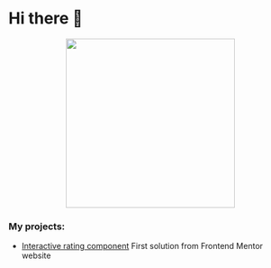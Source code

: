 # Hi there 👋
<div id="header" align="center">
  <img src="https://media.giphy.com/media/v1.Y2lkPTc5MGI3NjExZW1hb3E2cnlsbmpzNTl2YmUyejJjZHo3d3FibjQzMXlsZ2hzZzF5aiZlcD12MV9pbnRlcm5hbF9naWZfYnlfaWQmY3Q9Zw/Dh5q0sShxgp13DwrvG/giphy.gif" width="300"/> 
  <div id="badges">
    <a href="https://t.me/MrDalmatov">
      <img src="https://img.shields.io/badge/Telegram-blue?style=for-the-badge&logo=telegram" alt=""/>
    </a>
  </div>
  <img src="https://komarev.com/ghpvc/?username=MrDalmatov&style=flat-square&color=blue" alt="" align="center"/>
</div>


### My projects:
- [Interactive rating component](https://mrdalmatov.github.io/interactive-rating-component/) First solution from Frontend Mentor website
<!--
**MrDalmatov/MrDalmatov** is a ✨ _special_ ✨ repository because its `README.md` (this file) appears on your GitHub profile.

Here are some ideas to get you started:

- 🔭 I’m currently working on ...
- 🌱 I’m currently learning ...
- 👯 I’m looking to collaborate on ...
- 🤔 I’m looking for help with ...
- 💬 Ask me about ...
- 📫 How to reach me: ...
- 😄 Pronouns: ...
- ⚡ Fun fact: ...
-->

